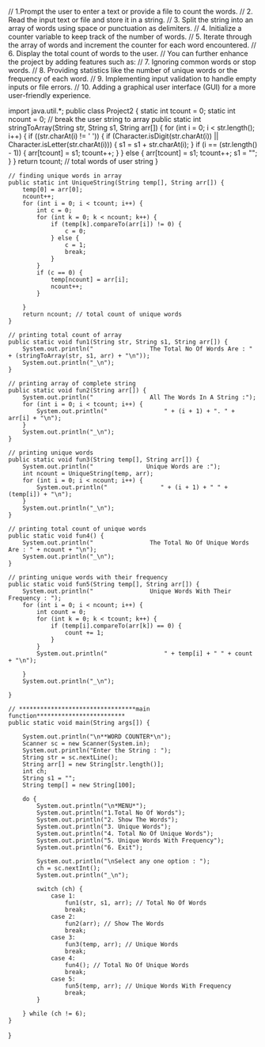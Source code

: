 
// 1.Prompt the user to enter a text or provide a file to count the words.
//  2. Read the input text or file and store it in a string.
//  3. Split the string into an array of words using space or punctuation as delimiters.
//  4. Initialize a counter variable to keep track of the number of words.
//  5. Iterate through the array of words and increment the counter for each word encountered.
//  6. Display the total count of words to the user.
//  You can further enhance the project by adding features such as:
//  7. Ignoring common words or stop words.
//  8. Providing statistics like the number of unique words or the frequency of each word.
//  9. Implementing input validation to handle empty inputs or file errors.
//  10. Adding a graphical user interface (GUI) for a more user-friendly experience.

import java.util.*;
public class Project2 {
    static int tcount = 0;
    static int ncount = 0;
    // break the user string to array
    public static int stringToArray(String str, String s1, String arr[]) {
        for (int i = 0; i < str.length(); i++) {
            if ((str.charAt(i) != ' ')) {
                if (Character.isDigit(str.charAt(i)) || Character.isLetter(str.charAt(i))) {
                    s1 = s1 + str.charAt(i);
                }
                if (i == (str.length() - 1)) {
                    arr[tcount] = s1;
                    tcount++;
                }
            } else {
                arr[tcount] = s1;
                tcount++;
                s1 = "";
            }
        }
        return tcount; // total words of user string
    }

    // finding unique words in array
    public static int UniqueString(String temp[], String arr[]) {
        temp[0] = arr[0];
        ncount++;
        for (int i = 0; i < tcount; i++) {
            int c = 0;
            for (int k = 0; k < ncount; k++) {
                if (temp[k].compareTo(arr[i]) != 0) {
                    c = 0;
                } else {
                    c = 1;
                    break;
                }
            }
            if (c == 0) {
                temp[ncount] = arr[i];
                ncount++;
            }

        }
        return ncount; // total count of unique words
    }

    // printing total count of array
    public static void fun1(String str, String s1, String arr[]) {
        System.out.println("                The Total No Of Words Are : " + (stringToArray(str, s1, arr) + "\n"));
        System.out.println("_\n");
    }

    // printing array of complete string
    public static void fun2(String arr[]) {
        System.out.println("                All The Words In A String :");
        for (int i = 0; i < tcount; i++) {
            System.out.println("                " + (i + 1) + ". " + arr[i] + "\n");
        }
        System.out.println("_\n");
    }

    // printing unique words
    public static void fun3(String temp[], String arr[]) {
        System.out.println("               Unique Words are :");
        int ncount = UniqueString(temp, arr);
        for (int i = 0; i < ncount; i++) {
            System.out.println("               " + (i + 1) + " " + (temp[i]) + "\n");
        }
        System.out.println("_\n");
    }

    // printing total count of unique words
    public static void fun4() {
        System.out.println("                The Total No Of Unique Words Are : " + ncount + "\n");
        System.out.println("_\n");
    }

    // printing unique words with their frequency
    public static void fun5(String temp[], String arr[]) {
        System.out.println("                Unique Words With Their Frequency : ");
        for (int i = 0; i < ncount; i++) {
            int count = 0;
            for (int k = 0; k < tcount; k++) {
                if (temp[i].compareTo(arr[k]) == 0) {
                    count += 1;
                }
            }
            System.out.println("                " + temp[i] + " " + count + "\n");

        }
        System.out.println("_\n");

    }

    // *********************************main function*************************
    public static void main(String args[]) {

        System.out.println("\n**WORD COUNTER*\n");
        Scanner sc = new Scanner(System.in);
        System.out.println("Enter the String : ");
        String str = sc.nextLine();
        String arr[] = new String[str.length()];
        int ch;
        String s1 = "";
        String temp[] = new String[100];

        do {
            System.out.println("\n*MENU*");
            System.out.println("1.Total No Of Words");
            System.out.println("2. Show The Words");
            System.out.println("3. Unique Words");
            System.out.println("4. Total No Of Unique Words");
            System.out.println("5. Unique Words With Frequency");
            System.out.println("6. Exit");

            System.out.println("\nSelect any one option : ");
            ch = sc.nextInt();
            System.out.println("_\n");

            switch (ch) {
                case 1:
                    fun1(str, s1, arr); // Total No Of Words
                    break;
                case 2:
                    fun2(arr); // Show The Words
                    break;
                case 3:
                    fun3(temp, arr); // Unique Words
                    break;
                case 4:
                    fun4(); // Total No Of Unique Words
                    break;
                case 5:
                    fun5(temp, arr); // Unique Words With Frequency
                    break;
            }

        } while (ch != 6);
    }
}
